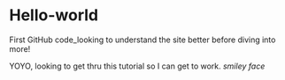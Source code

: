# Hello-world
First GitHub code_looking to understand the site better before diving into more! 

YOYO, looking to get thru this tutorial so I can get to work. *smiley face*

